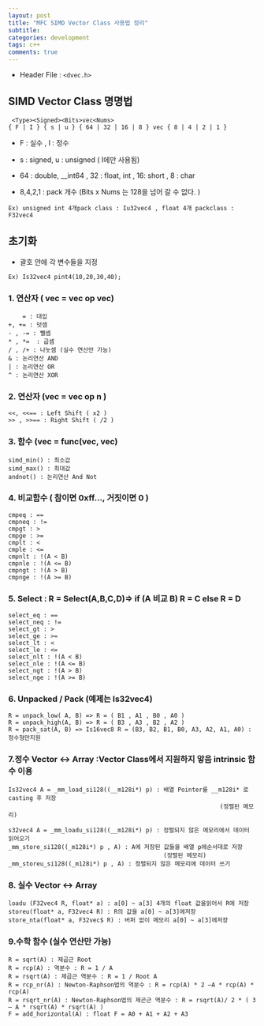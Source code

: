 ```yaml
---
layout: post
title: "MFC SIMD Vector Class 사용법 정리"
subtitle:  
categories: development
tags: c++
comments: true
---
```


- Header File : `<dvec.h>`


## SIMD Vector Class 명명법

```
 <Type><Signed><Bits>vec<Nums>
{ F | I } { s | u } { 64 | 32 | 16 | 8 } vec { 8 | 4 | 2 | 1 }
```
- F : 실수 , I : 정수

- s : signed, u : unsigned ( I에만 사용됨)

- 64 : double, __int64 , 32 : float, int , 16: short , 8 : char

- 8,4,2,1 : pack 개수 (Bits x Nums 는 128을 넘어 갈 수 없다. )

```
Ex) unsigned int 4개pack class : Iu32vec4 , float 4개 packclass : F32vec4
```
 
## 초기화

- 괄호 안에 각 변수들을 지정
```
Ex) Is32vec4 pint4(10,20,30,40); 
```
### 1. 연산자 ( vec = vec op vec)

```
    = : 대입
+, += : 덧셈
- , -= : 뺄셈
* , *=  : 곱셈
/ , /+ : 나눗셈 (실수 연산만 가능)
& : 논리연산 AND
| : 논리연산 OR
^ : 논리연산 XOR  
```

### 2. 연산자 (vec = vec op n ) 

```
<<, <<== : Left Shift ( x2 )
>> , >>== : Right Shift ( /2 ) 
```

### 3. 함수 (vec = func(vec, vec) 

```
simd_min() : 최소값
simd_max() : 최대값
andnot() : 논리연산 And Not
```

### 4. 비교함수 ( 참이면 0xff…, 거짓이면 0 )

```
cmpeq : ==
cmpneq : !=
cmpgt : >
cmpge : >=
cmplt : <
cmple : <=
cmpnlt : !(A < B)
cmpnle : !(A <= B)
cmpngt : !(A > B)
cmpnge : !(A >= B)
```

### 5. Select : R = Select(A,B,C,D)=> if (A 비교 B) R = C else R = D

```
select_eq : ==
select_neq : !=
select_gt : >
select_ge : >=
select_lt : <
select_le : <=
select_nlt : !(A < B)
select_nle : !(A <= B)
select_ngt : !(A > B)
select_nge : !(A >= B)
```

### 6. Unpacked / Pack (예제는 Is32vec4)

```
R = unpack_low( A, B) => R = ( B1 , A1 , B0 , A0 )
R = unpack_high(A, B) => R = ( B3 , A3 , B2 , A2 )
R = pack_sat(A, B) => Is16vec8 R = (B3, B2, B1, B0, A3, A2, A1, A0) : 정수형만지원
```

### 7.정수 Vector <-> Array :Vector Class에서 지원하지 앟음 intrinsic 함수 이용

```
Is32vec4 A = _mm_load_si128((__m128i*) p) : 배열 Pointer를 __m128i* 로 casting 후 저장  
                                                            (정렬된 메모리)

s32vec4 A = _mm_loadu_si128((__m128i*) p) : 정렬되지 않은 메모리에서 데이터 읽어오기
_mm_store_si128((_m128i*) p , A) : A에 저장된 값들을 배열 p에순서대로 저장
                                            (정렬된 메모리)
_mm_storeu_si128((_m128i*) p , A) : 정렬되지 않은 메모리에 데이터 쓰기
```


### 8. 실수 Vector <-> Array

```
loadu (F32vec4 R, float* a) : a[0] ~ a[3] 4개의 float 값을읽어서 R에 저장
storeu(float* a, F32vec4 R) : R의 값을 a[0] ~ a[3]에저장
store_nta(float* a, F32vec$ R) : 버퍼 없이 메모리 a[0] ~ a[3]에저장
```


### 9.수학 함수 (실수 연산만 가능)

```
R = sqrt(A) : 제곱근 Root
R = rcp(A) : 역분수 : R = 1 / A
R = rsqrt(A) : 제곱근 역분수 : R = 1 / Root A
R = rcp_nr(A) : Newton-Raphson법의 역분수 : R = rcp(A) * 2 –A * rcp(A) * rcp(A)
R = rsqrt_nr(A) : Newton-Raphson법의 제곤근 역분수 : R = rsqrt(A)/ 2 * ( 3 – A * rsqrt(A) * rsqrt(A) )
F = add_horizontal(A) : float F = A0 + A1 + A2 + A3
```